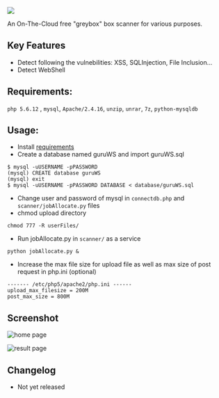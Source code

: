 ![](https://raw.githubusercontent.com/giaplv57/GuruWebScanner/master/img/logo.png?token=AE0vQt_IIAU2FXj9-WfYHMNRVOyRGND6ks5W4TZPwA%3D%3D)

An On-The-Cloud free "greybox" box scanner for various purposes.

## Key Features
* Detect following the vulnebilities: XSS, SQLInjection, File Inclusion...
* Detect WebShell

## Requirements:
`php 5.6.12` , `mysql`, `Apache/2.4.16`, `unzip`, `unrar`, `7z`, `python-mysqldb`

## Usage:
* Install [requirements](https://www.digitalocean.com/community/tutorials/how-to-install-linux-apache-mysql-php-lamp-stack-on-ubuntu)
* Create a database named guruWS and import guruWS.sql
```
$ mysql -uUSERNAME -pPASSWORD
(mysql) CREATE database guruWS
(mysql) exit
$ mysql -uUSERNAME -pPASSWORD DATABASE < database/guruWS.sql
```
* Change user and password of mysql in `connectdb.php` and `scanner/jobAllocate.py` files
* chmod upload directory
```
chmod 777 -R userFiles/
```
* Run jobAllocate.py in `scanner/` as a service
```
python jobAllocate.py &
```
* Increase the max file size for upload file as well as max size of post request in php.ini (optional)
```
------- /etc/php5/apache2/php.ini ------
upload_max_filesize = 200M
post_max_size = 800M
```

## Screenshot
![home page](https://raw.githubusercontent.com/giaplv57/GuruWebScanner/master/img/home.JPG?token=AE0vQj9zpTozY8zQnFEi5gpXc7aCQxEsks5W4TenwA%3D%3D)

![result page](https://raw.githubusercontent.com/giaplv57/GuruWebScanner/master/img/result.JPG?token=AE0vQmmugAqIS9khd_6NG9RpAVbuJBAVks5W4TetwA%3D%3D)

## Changelog
* Not yet released
